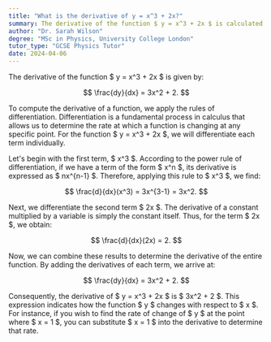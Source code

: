 ```yaml
---
title: "What is the derivative of y = x^3 + 2x?"
summary: The derivative of the function $ y = x^3 + 2x $ is calculated as $ \frac{dy}{dx} = 3x^2 + 2 $.
author: "Dr. Sarah Wilson"
degree: "MSc in Physics, University College London"
tutor_type: "GCSE Physics Tutor"
date: 2024-04-06
---
```


The derivative of the function $ y = x^3 + 2x $ is given by:

$$
\frac{dy}{dx} = 3x^2 + 2.
$$

To compute the derivative of a function, we apply the rules of differentiation. Differentiation is a fundamental process in calculus that allows us to determine the rate at which a function is changing at any specific point. For the function $ y = x^3 + 2x $, we will differentiate each term individually.

Let's begin with the first term, $ x^3 $. According to the power rule of differentiation, if we have a term of the form $ x^n $, its derivative is expressed as $ nx^{n-1} $. Therefore, applying this rule to $ x^3 $, we find:

$$
\frac{d}{dx}(x^3) = 3x^{3-1} = 3x^2.
$$

Next, we differentiate the second term $ 2x $. The derivative of a constant multiplied by a variable is simply the constant itself. Thus, for the term $ 2x $, we obtain:

$$
\frac{d}{dx}(2x) = 2.
$$

Now, we can combine these results to determine the derivative of the entire function. By adding the derivatives of each term, we arrive at:

$$
\frac{dy}{dx} = 3x^2 + 2.
$$

Consequently, the derivative of $ y = x^3 + 2x $ is $ 3x^2 + 2 $. This expression indicates how the function $ y $ changes with respect to $ x $. For instance, if you wish to find the rate of change of $ y $ at the point where $ x = 1 $, you can substitute $ x = 1 $ into the derivative to determine that rate.
    